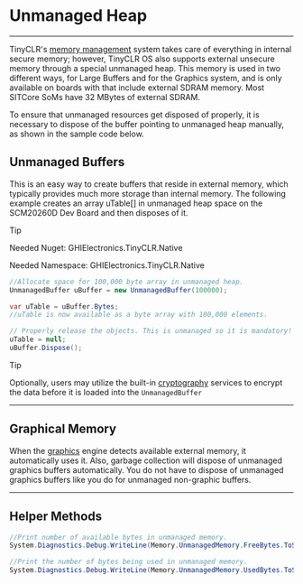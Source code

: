 # Unmanaged Heap
---
TinyCLR's [memory management](memory.md) system takes care of everything in internal secure memory; however, TinyCLR OS also supports external unsecure memory through a special unmanaged heap. This memory is used in two different ways, for Large Buffers and for the Graphics system, and is only available on boards with that include external SDRAM memory. Most SITCore SoMs have 32 MBytes of external SDRAM.

To ensure that unmanaged resources get disposed of properly, it is necessary to dispose of the buffer pointing to unmanaged heap manually, as shown in the sample code below.

## Unmanaged Buffers

This is an easy way to create buffers that reside in external memory, which typically provides much more storage than internal memory. The following example creates an array uTable[] in unmanaged heap space on the SCM20260D Dev Board and then disposes of it.

> [!Tip]
> Needed Nuget: GHIElectronics.TinyCLR.Native
> 
> Needed Namespace: GHIElectronics.TinyCLR.Native

```cs
//Allocate space for 100,000 byte array in unmanaged heap.
UnmanagedBuffer uBuffer = new UnmanagedBuffer(100000);

var uTable = uBuffer.Bytes;
//uTable is now available as a byte array with 100,000 elements.

// Properly release the objects. This is unmanaged so it is mandatory!
uTable = null;
uBuffer.Dispose();

```

> [!Tip] 
> Optionally, users may utilize the built-in [cryptography](cryptography.md) services to encrypt the data before it is loaded into the `UnmanagedBuffer`

---

## Graphical Memory
When the [graphics](graphics.md) engine detects available external memory, it automatically uses it. Also, garbage collection will dispose of unmanaged graphics buffers automatically. You do not have to dispose of unmanaged graphics buffers like you do for unmanaged non-graphic buffers.

---

## Helper Methods

```cs
//Print number of available bytes in unmanaged memory.
System.Diagnostics.Debug.WriteLine(Memory.UnmanagedMemory.FreeBytes.ToString());

//Print the number of bytes being used in unmanaged memory.
System.Diagnostics.Debug.WriteLine(Memory.UnmanagedMemory.UsedBytes.ToString());
```


